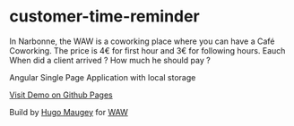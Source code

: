 # customer-time-reminder

In Narbonne, the WAW is a coworking place where you can have a Café Coworking. The price is 4€ for first hour and 3€ for following hours. Eauch 
When did a client arrived ? How much he should pay ?

Angular Single Page Application with local storage


[Visit Demo on Github Pages](https://hugsbrugs.github.com/customer-time-reminder)

Build by [Hugo Maugey](https://hugo.maugey.fr "Webmaster Narbonne") for [WAW](http://www.waw-coworking.com "Coworking Narbonne")